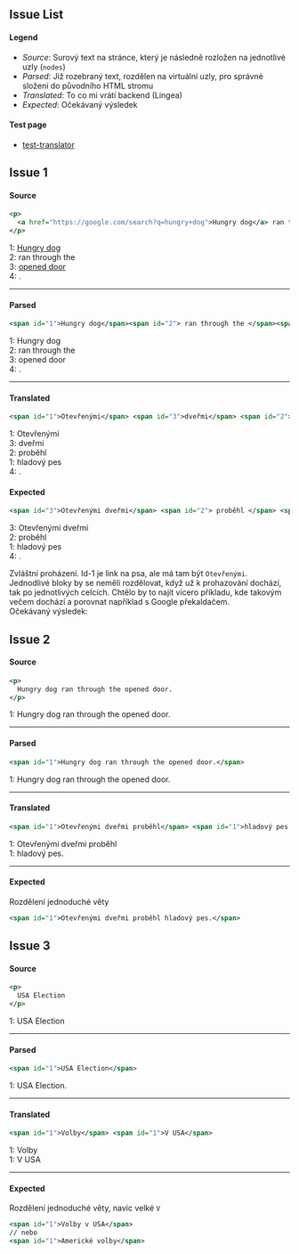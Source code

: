 ## Issue List

#### Legend
* *Source*: Surový text na stránce, který je následně rozložen na jednotlivé uzly (`nodes`)
* *Parsed*: Již rozebraný text, rozdělen na virtuální uzly, pro správné složení do původního HTML stromu
* *Translated*: To co mi vrátí backend (Lingea)
* *Expected*: Očekávaný výsledek

#### Test page
* [test-translator][1]

## Issue 1

#### Source
```xml
<p>  
  <a href="https://google.com/search?q=hungry+dog">Hungry dog</a> ran through the <a href="https://google.com/search?q=opened+door">opened door</a>.
</p>
```

1: <a href="https://google.com/search?q=hungry+dog">Hungry dog</a>  
2:  ran through the   
3: <a href="https://google.com/search?q=opened+door">opened door</a>  
4: .  

---

#### Parsed
```xml
<span id="1">Hungry dog</span><span id="2"> ran through the </span><span id="3">opened door</span><span id="4">.</span>
```

1: Hungry dog  
2: ran through the  
3: opened door  
4: .  

---

#### Translated
```xml
<span id="1">Otevřenými</span> <span id="3">dveřmi</span> <span id="2"> proběhl </span> <span id="1">hladový pes</span><span id="4">.</span>
```

1: Otevřenými  
3: dveřmi  
2: proběhl  
1: hladový pes  
4: .  

#### Expected
```xml
<span id="3">Otevřenými dveřmi</span> <span id="2"> proběhl </span> <span id="1">hladový pes</span><span id="4">.</span>
```

3: Otevřenými dveřmi   
2: proběhl    
1: hladový pes    
4: .  

Zvláštní proházení. Id-1 je link na psa, ale má tam být `Otevřenými`. Jednodlivé bloky by se neměli rozdělovat, když už k prohazování dochází, tak po jednotlivých celcích. Chtělo by to najít vícero příkladu, kde takovým večem dochází a porovnat například s Google překaldačem.  
Očekávaný výsledek:
  


## Issue 2

#### Source
```xml
<p>
  Hungry dog ran through the opened door.
</p>
```

1: Hungry dog ran through the opened door.

---

#### Parsed
```xml
<span id="1">Hungry dog ran through the opened door.</span>
```

1: Hungry dog ran through the opened door.

---

#### Translated
```xml
<span id="1">Otevřenými dveřmi proběhl</span> <span id="1">hladový pes.</span>
```

1: Otevřenými dveřmi proběhl  
1: hladový pes.  

---

#### Expected
Rozdělení jednoduché věty
```xml
<span id="1">Otevřenými dveřmi proběhl hladový pes.</span>
```



## Issue 3

#### Source
```xml
<p>
  USA Election
</p>
```

1: USA Election

---

#### Parsed
```xml
<span id="1">USA Election</span>
```

1: USA Election.

---

#### Translated
```xml
<span id="1">Volby</span> <span id="1">V USA</span>
```

1: Volby   
1: V USA 

---

#### Expected
Rozdělení jednoduché věty, navíc velké `V`
```xml
<span id="1">Volby v USA</span>
// nebo
<span id="1">Americké volby</span>
```

[1]: https://www.mosfil.cz/sbrowser/test-translator/
